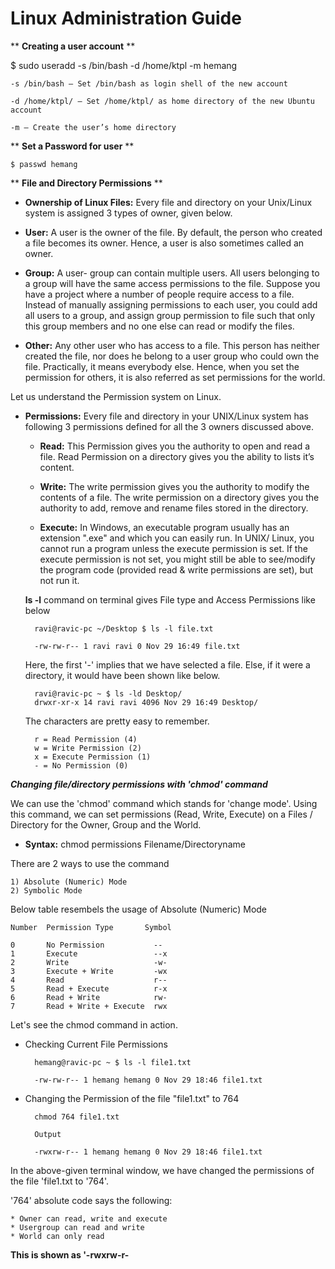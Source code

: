 # Linux Administration Guide

** **Creating a user account** ** 

$ sudo useradd -s /bin/bash -d /home/ktpl -m hemang

	-s /bin/bash – Set /bin/bash as login shell of the new account

	-d /home/ktpl/ – Set /home/ktpl/ as home directory of the new Ubuntu account

	-m – Create the user’s home directory


** **Set a Password for user** ** 

	$ passwd hemang

** **File and Directory Permissions** ** 

* **Ownership of Linux Files:** Every file and directory on your Unix/Linux system is assigned 3 types of owner, given below.

* **User:** A user is the owner of the file. By default, the person who created a file becomes its owner. Hence, a user is also sometimes called an owner.

* **Group:** A user- group can contain multiple users. All users belonging to a group will have the same access permissions to the file. Suppose you have a project where a number of people require access to a file. Instead of manually assigning permissions to each user, you could add all users to a group, and assign group permission to file such that only this group members and no one else can read or modify the files.

* **Other:** Any other user who has access to a file. This person has neither created the file, nor does he belong to a user group who could own the file. Practically, it means everybody else. Hence, when you set the permission for others, it is also referred as set permissions for the world.

 Let us understand the Permission system on Linux.

* **Permissions:** Every file and directory in your UNIX/Linux system has following 3 permissions defined for all the 3 owners discussed above.

	- **Read:** This Permission gives you the authority to open and read a file. Read Permission on a directory gives you the ability to lists it’s content.

	- **Write:** The write permission gives you the authority to modify the contents of a file. The write permission on a directory gives you the authority to add, remove and rename files stored in the directory.
	
	- **Execute:** In Windows, an executable program usually has an extension ".exe" and which you can easily run. In UNIX/ Linux, you cannot run a program unless the execute permission is set. If the execute permission is not set, you might still be able to see/modify the program code (provided read & write permissions are set), but not run it.

	**ls -l** command on terminal gives File type and Access Permissions like below

		ravi@ravic-pc ~/Desktop $ ls -l file.txt

		-rw-rw-r-- 1 ravi ravi 0 Nov 29 16:49 file.txt

	Here, the first '-' implies that we have selected a file. Else, if it 	were a directory, it would have been shown like below.
	
		ravi@ravic-pc ~ $ ls -ld Desktop/
		drwxr-xr-x 14 ravi ravi 4096 Nov 29 16:49 Desktop/
	
	The characters are pretty easy to remember.

		r = Read Permission (4)
		w = Write Permission (2)
		x = Execute Permission (1)
		- = No Permission (0)

***Changing file/directory permissions with 'chmod' command***

We can use the 'chmod' command which stands for 'change mode'. Using this command, we can set permissions (Read, Write, Execute) on a Files / Directory for the Owner, Group and the World.

* **Syntax:** chmod permissions Filename/Directoryname

There are 2 ways to use the command

	1) Absolute (Numeric) Mode
	2) Symbolic Mode

Below table resembels the usage of Absolute (Numeric) Mode

	Number	Permission Type		  Symbol
	
	0		No Permission			--
	1		Execute					--x
	2	  	Write					-w-
	3		Execute + Write			-wx
	4		Read					r--
	5		Read + Execute			r-x
	6		Read + Write			rw-
	7		Read + Write + Execute	rwx

Let's see the chmod command in action.

* Checking Current File Permissions

		hemang@ravic-pc ~ $ ls -l file1.txt
	
		-rw-rw-r-- 1 hemang hemang 0 Nov 29 18:46 file1.txt

* Changing the Permission of the file "file1.txt" to 764

		chmod 764 file1.txt
		
		Output
		
		-rwxrw-r-- 1 hemang hemang 0 Nov 29 18:46 file1.txt

In the above-given terminal window, we have changed the permissions of the file 'file1.txt to '764'.

'764' absolute code says the following:

	* Owner can read, write and execute
	* Usergroup can read and write
	* World can only read

**This is shown as '-rwxrw-r-**

